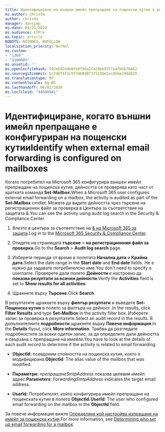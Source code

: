 ```yaml
---
title: Идентифициране на външни имейл препращане на пощенски кутии в регистрационните файлове за проверка
ms.author: chrisda
author: chrisda
manager: dansimp
ms.date: 04/21/2020
ms.audience: ITPro
ms.topic: article
ROBOTS: NOINDEX, NOFOLLOW
localization_priority: Normal
ms.custom:
- "1369"
- "3100005"
ms.assetid: ''
ms.openlocfilehash: 592eb92e4b0fe0f9da2fa20bb93ffa4fbbb76662
ms.sourcegitcommit: bc7d6f4f3c9f7060d073f5130e1ec856e248d020
ms.translationtype: MT
ms.contentlocale: bg-BG
ms.lasthandoff: 06/02/2020
ms.locfileid: "44508941"
---
```

# <a name="identify-when-external-email-forwarding-is-configured-on-mailboxes"></a><span data-ttu-id="ed02e-102">Идентифициране, когато външни имейл препращане е конфигуриран на пощенски кутии</span><span class="sxs-lookup"><span data-stu-id="ed02e-102">Identify when external email forwarding is configured on mailboxes</span></span>

<span data-ttu-id="ed02e-103">Когато потребител на Microsoft 365 конфигурира външен имейл препращане на пощенска кутия, дейността се проверява като част от кратката команда **Set-Mailbox.**</span><span class="sxs-lookup"><span data-stu-id="ed02e-103">When a Microsoft 365 user configures external email forwarding on a mailbox, the activity is audited as part of the **Set-Mailbox** cmdlet.</span></span> <span data-ttu-id="ed02e-104">Можете да видите дейността чрез търсене на регистрационен файл за проверка в Центъра за съответствие на защитата &.</span><span class="sxs-lookup"><span data-stu-id="ed02e-104">You can see the activity using audit log search in the Security & Compliance Center.</span></span>

1. <span data-ttu-id="ed02e-105">Влезте в центъра за съответствие на [& на Microsoft 365 за защита](https://protection.office.com/).</span><span class="sxs-lookup"><span data-stu-id="ed02e-105">Log in to the [Microsoft 365 Security & Compliance Center](https://protection.office.com/).</span></span>

2. <span data-ttu-id="ed02e-106">Отидете на страницата **търсене**  >  **на регистрационния файл за проверка.**</span><span class="sxs-lookup"><span data-stu-id="ed02e-106">Go to the **Search** > **Audit log search** page.</span></span>

3. <span data-ttu-id="ed02e-107">Изберете периода от време в полетата **Начална дата** и **Крайна дата.**</span><span class="sxs-lookup"><span data-stu-id="ed02e-107">Select the date range in the **Start date** and **End date** fields.</span></span> <span data-ttu-id="ed02e-108">Не е нужно да задавате потребителско име.</span><span class="sxs-lookup"><span data-stu-id="ed02e-108">You don't need to specify a username.</span></span> <span data-ttu-id="ed02e-109">Проверете дали полето **Дейности** е настроено да **показва резултати за всички дейности**.</span><span class="sxs-lookup"><span data-stu-id="ed02e-109">Verify the **Activities** field is set to **Show results for all activities**.</span></span>

4. <span data-ttu-id="ed02e-110">Щракнете върху **Търсене**.</span><span class="sxs-lookup"><span data-stu-id="ed02e-110">Click **Search**.</span></span>

<span data-ttu-id="ed02e-111">В резултатите щракнете върху **филтър резултати** и въведете **Set-Пощенска кутия** в полето за филтъра на дейност .</span><span class="sxs-lookup"><span data-stu-id="ed02e-111">In the results, click **Filter Results** and type **Set-Mailbox** in the activity filter box.</span></span> <span data-ttu-id="ed02e-112">Изберете запис за проверка в резултатите.</span><span class="sxs-lookup"><span data-stu-id="ed02e-112">Select an audit record in the results.</span></span> <span data-ttu-id="ed02e-113">В допълнителните **подробности** щракнете върху **Повече информация**.</span><span class="sxs-lookup"><span data-stu-id="ed02e-113">In the **Details** flyout, click **More information**.</span></span> <span data-ttu-id="ed02e-114">Трябва да разгледате подробностите за всеки одитен запис, за да определите дали дейността е свързана с препращане на имейли.</span><span class="sxs-lookup"><span data-stu-id="ed02e-114">You have to look at the details of each audit record to determine if the activity is related to email forwarding.</span></span>

- <span data-ttu-id="ed02e-115">**ObjectId:** псевдоним стойността на пощенска кутия, която е модифицирана.</span><span class="sxs-lookup"><span data-stu-id="ed02e-115">**ObjectId**: The alias value of the mailbox that was modified.</span></span>

- <span data-ttu-id="ed02e-116">**Параметри:** _препращанеSmtpAddress_ показва целевия имейл адрес.</span><span class="sxs-lookup"><span data-stu-id="ed02e-116">**Parameters**: _ForwardingSmtpAddress_ indicates the target email address.</span></span>

- <span data-ttu-id="ed02e-117">**UserId:** Потребителят, който конфигурира имейл препращане на пощенската кутия в полето **ObjectId.**</span><span class="sxs-lookup"><span data-stu-id="ed02e-117">**UserId**: The user who configured email forwarding on the mailbox in the **ObjectId** field.</span></span>

<span data-ttu-id="ed02e-118">За повече информация вижте [Определяне кой настройва изпращане на имейл за пощенска кутия](https://docs.microsoft.com/microsoft-365/compliance/auditing-troubleshooting-scenarios#determine-who-set-up-email-forwarding-for-a-mailbox).</span><span class="sxs-lookup"><span data-stu-id="ed02e-118">For more information, see [Determining who set up email forwarding for a mailbox](https://docs.microsoft.com/microsoft-365/compliance/auditing-troubleshooting-scenarios#determine-who-set-up-email-forwarding-for-a-mailbox).</span></span>
